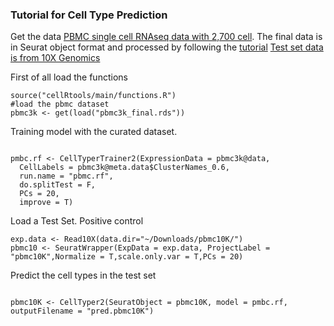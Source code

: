 ### Tutorial for Cell Type Prediction


Get the data [PBMC single cell RNAseq data with 2,700 cell](https://www.dropbox.com/s/kwd3kcxkmpzqg6w/pbmc3k_final.rds?dl=0). The final data is in Seurat object format and processed by following the [tutorial](https://satijalab.org/seurat/pbmc3k_tutorial.html)
[Test set data is from 10X Genomics](http://cf.10xgenomics.com/samples/cell-exp/3.0.0/pbmc_10k_v3/pbmc_10k_v3_filtered_feature_bc_matrix.tar.gz)

First of all load the functions
```{r}
source("cellRtools/main/functions.R")
#load the pbmc dataset
pbmc3k <- get(load("pbmc3k_final.rds"))

```

Training model with the curated dataset.
```{r}

pmbc.rf <- CellTyperTrainer2(ExpressionData = pbmc3k@data,
  CellLabels = pbmc3k@meta.data$ClusterNames_0.6,
  run.name = "pbmc.rf",
  do.splitTest = F,
  PCs = 20,
  improve = T)

```

Load a Test Set. Positive control
```{r}
exp.data <- Read10X(data.dir="~/Downloads/pbmc10K/")
pbmc10 <- SeuratWrapper(ExpData = exp.data, ProjectLabel = "pbmc10K",Normalize = T,scale.only.var = T,PCs = 20)

```
Predict the cell types in the test set
```{r}

pbmc10K <- CellTyper2(SeuratObject = pbmc10K, model = pmbc.rf, outputFilename = "pred.pbmc10K")

```